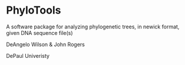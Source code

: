 # PhyloTools
A software package for analyzing phylogenetic trees, in newick format, given DNA sequence file(s)


DeAngelo Wilson & John Rogers

DePaul Univeristy
